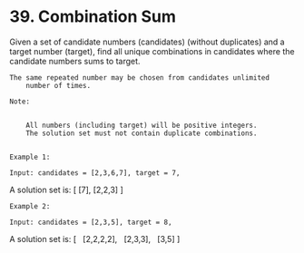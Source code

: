 # 39. Combination Sum

Given a set of candidate numbers (candidates) (without
        duplicates) and a target number (target), find all unique combinations
        in candidates where the candidate numbers sums to target.

    The same repeated number may be chosen from candidates unlimited
        number of times.

    Note:

    
        All numbers (including target) will be positive integers.
        The solution set must not contain duplicate combinations.
    

    Example 1:

    Input: candidates = [2,3,6,7], target = 7,
A solution set is:
[
  [7],
  [2,2,3]
]

    Example 2:

    Input: candidates = [2,3,5], target = 8,
A solution set is:
[
  [2,2,2,2],
  [2,3,3],
  [3,5]
]